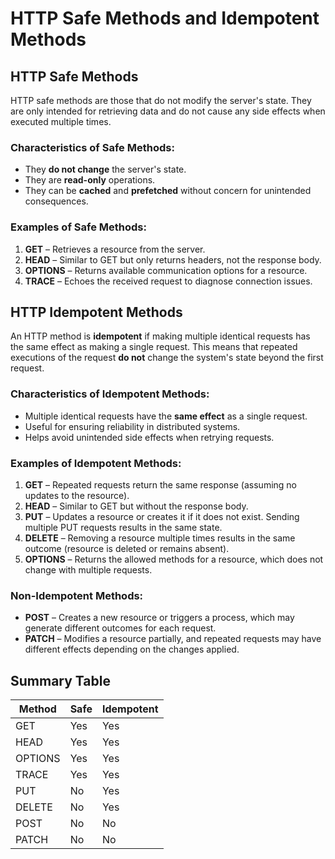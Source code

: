 # HTTP Safe Methods and Idempotent Methods

## HTTP Safe Methods
HTTP safe methods are those that do not modify the server's state. They are only intended for retrieving data and do not cause any side effects when executed multiple times.

### Characteristics of Safe Methods:
- They **do not change** the server's state.
- They are **read-only** operations.
- They can be **cached** and **prefetched** without concern for unintended consequences.

### Examples of Safe Methods:
1. **GET** – Retrieves a resource from the server.
2. **HEAD** – Similar to GET but only returns headers, not the response body.
3. **OPTIONS** – Returns available communication options for a resource.
4. **TRACE** – Echoes the received request to diagnose connection issues.

## HTTP Idempotent Methods
An HTTP method is **idempotent** if making multiple identical requests has the same effect as making a single request. This means that repeated executions of the request **do not** change the system's state beyond the first request.

### Characteristics of Idempotent Methods:
- Multiple identical requests have the **same effect** as a single request.
- Useful for ensuring reliability in distributed systems.
- Helps avoid unintended side effects when retrying requests.

### Examples of Idempotent Methods:
1. **GET** – Repeated requests return the same response (assuming no updates to the resource).
2. **HEAD** – Similar to GET but without the response body.
3. **PUT** – Updates a resource or creates it if it does not exist. Sending multiple PUT requests results in the same state.
4. **DELETE** – Removing a resource multiple times results in the same outcome (resource is deleted or remains absent).
5. **OPTIONS** – Returns the allowed methods for a resource, which does not change with multiple requests.

### Non-Idempotent Methods:
- **POST** – Creates a new resource or triggers a process, which may generate different outcomes for each request.
- **PATCH** – Modifies a resource partially, and repeated requests may have different effects depending on the changes applied.

## Summary Table
| Method  | Safe | Idempotent |
|---------|------|------------|
| GET     | Yes  | Yes        |
| HEAD    | Yes  | Yes        |
| OPTIONS | Yes  | Yes        |
| TRACE   | Yes  | Yes        |
| PUT     | No   | Yes        |
| DELETE  | No   | Yes        |
| POST    | No   | No         |
| PATCH   | No   | No         |


